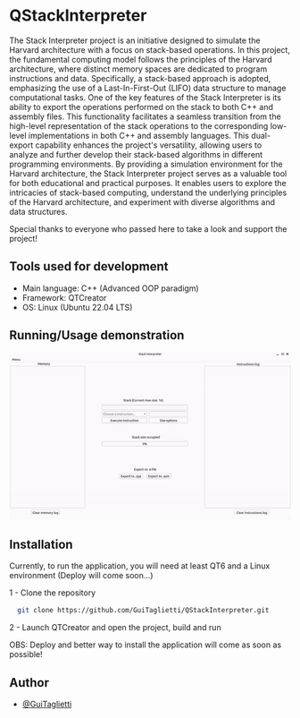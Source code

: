 
# QStackInterpreter

The Stack Interpreter project is an initiative designed to simulate the Harvard architecture with a focus on stack-based operations. In this project, the fundamental computing model follows the principles of the Harvard architecture, where distinct memory spaces are dedicated to program instructions and data. Specifically, a stack-based approach is adopted, emphasizing the use of a Last-In-First-Out (LIFO) data structure to manage computational tasks. One of the key features of the Stack Interpreter is its ability to export the operations performed on the stack to both C++ and assembly files. This functionality facilitates a seamless transition from the high-level representation of the stack operations to the corresponding low-level implementations in both C++ and assembly languages. This dual-export capability enhances the project's versatility, allowing users to analyze and further develop their stack-based algorithms in different programming environments. By providing a simulation environment for the Harvard architecture, the Stack Interpreter project serves as a valuable tool for both educational and practical purposes. It enables users to explore the intricacies of stack-based computing, understand the underlying principles of the Harvard architecture, and experiment with diverse algorithms and data structures.

Special thanks to everyone who passed here to take a look and support the project!

## Tools used for development
* Main language: C++ (Advanced OOP paradigm)
* Framework: QTCreator
* OS: Linux (Ubuntu 22.04 LTS)
## Running/Usage demonstration

![Demo project GIF](https://github.com/GuiTaglietti/GuiTaglietti/blob/main/DemoGIFQStackInterpreter.gif)


## Installation

Currently, to run the application, you will need at least QT6 and a Linux environment (Deploy will come soon...)

1 - Clone the repository
```bash
  git clone https://github.com/GuiTaglietti/QStackInterpreter.git
```

2 - Launch QTCreator and open the project, build and run
    
OBS: Deploy and better way to install the application will come as soon as possible!
## Author

- [@GuiTaglietti](https://www.github.com/GuiTaglietti)



